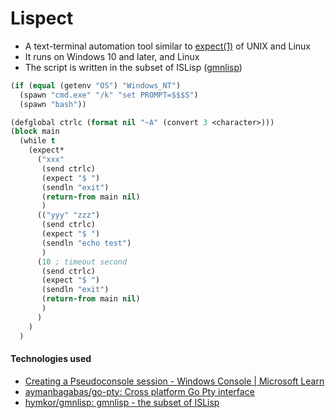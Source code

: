 Lispect
=======

- A text-terminal automation tool similar to [expect(1)](https://linux.die.net/man/1/expect) of UNIX and Linux
- It runs on Windows 10 and later, and Linux
- The script is written in the subset of ISLisp ([gmnlisp](https://github.com/hymkor/gmnlisp))

```example.lsp
(if (equal (getenv "OS") "Windows_NT")
  (spawn "cmd.exe" "/k" "set PROMPT=$$$S")
  (spawn "bash"))

(defglobal ctrlc (format nil "~A" (convert 3 <character>)))
(block main
  (while t
    (expect*
      ("xxx"
       (send ctrlc)
       (expect "$ ")
       (sendln "exit")
       (return-from main nil)
       )
      (("yyy" "zzz")
       (send ctrlc)
       (expect "$ ")
       (sendln "echo test")
       )
      (10 ; timeout second
       (send ctrlc)
       (expect "$ ")
       (sendln "exit")
       (return-from main nil)
       )
      )
    )
  )
```

#### Technologies used

- [Creating a Pseudoconsole session - Windows Console | Microsoft Learn](https://learn.microsoft.com/en-us/windows/console/creating-a-pseudoconsole-session)
- [aymanbagabas/go-pty: Cross platform Go Pty interface](https://github.com/aymanbagabas/go-pty)
- [hymkor/gmnlisp: gmnlisp - the subset of ISLisp](https://github.com/hymkor/gmnlisp)
